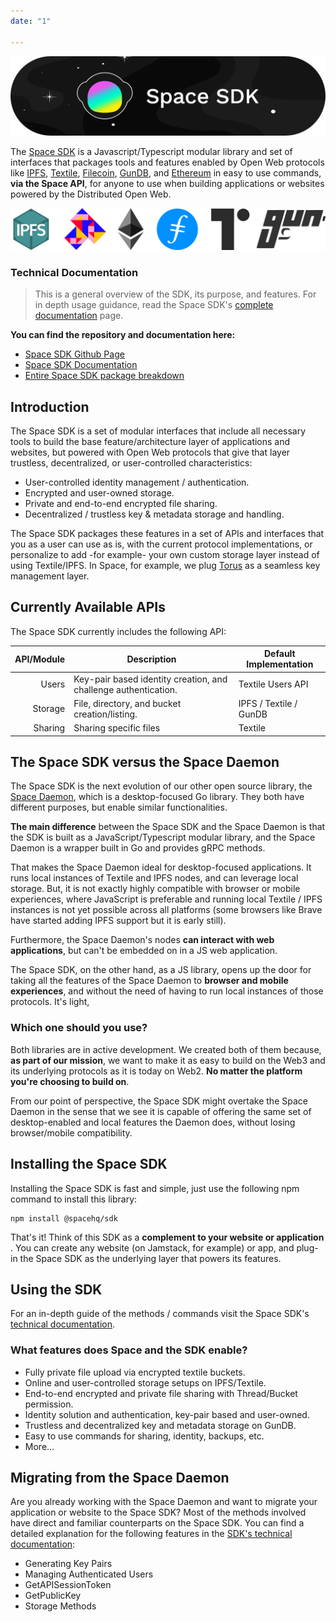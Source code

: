 ```yaml
---
date: "1"

---
```


![](imgs/sdk.png)

The [Space SDK](https://github.com/FleekHQ/space-sdk) is a Javascript/Typescript modular library and set of interfaces that packages tools and features enabled by Open Web protocols like [IPFS](https://ipfs.io/), [Textile](https://textile.io/), [Filecoin](https://filecoin.io/), [GunDB](https://gun.eco/), and [Ethereum](https://ethereum.org/) in easy to use commands, **via the Space API**, for anyone to use when building applications or websites powered by the Distributed Open Web.

![](imgs/protocols1.png)

### **Technical Documentation**
> This is a general overview of the SDK, its purpose, and features. For in depth usage guidance, read the Space SDK's [complete documentation](https://fleekhq.github.io/space-sdk/docs/) page.

**You can find the repository and documentation here:**

* [Space SDK Github Page](https://github.com/FleekHQ/space-sdk)
* [Space SDK Documentation](https://fleekhq.github.io/space-sdk/docs/)
* [Entire Space SDK package breakdown](https://fleekhq.github.io/space-sdk/docs/sdk)

## Introduction
The Space SDK is a set of modular interfaces that include all necessary tools to build the base feature/architecture layer of applications and websites, but powered with Open Web protocols that give that layer trustless, decentralized, or user-controlled characteristics:

- User-controlled identity management / authentication.
- Encrypted and user-owned storage.
- Private and end-to-end encrypted file sharing.
- Decentralized / trustless key & metadata storage and handling.

The Space SDK packages these features in a set of APIs and interfaces that you as a user can use as is, with the current protocol implementations, or personalize to add -for example- your own custom storage layer instead of using Textile/IPFS. In Space, for example, we plug [Torus](https://tor.us/) as a seamless key management layer.

## Currently Available APIs
The Space SDK currently includes the following API:

|API/Module   	|Description  	| Default Implementation
|-:	|-	|-	|
| Users 	|  Key-pair based identity creation, and challenge authentication.	| Textile Users API
| Storage 	|  File, directory, and bucket creation/listing.	| IPFS / Textile / GunDB
| Sharing 	|  Sharing specific files 	| Textile

## The Space SDK versus the Space Daemon
The Space SDK is the next evolution of our other open source library, the [Space Daemon](https://github.com/FleekHQ/space-daemon/), which is a desktop-focused Go library. They both have different purposes, but enable similar functionalities.

**The main difference** between the Space SDK and the Space Daemon is that the SDK is built as a JavaScript/Typescript modular library, and the Space Daemon is a wrapper built in Go and provides gRPC methods.

That makes the Space Daemon ideal for desktop-focused applications. It runs local instances of Textile and IPFS nodes, and can leverage local storage. But, it is not exactly highly compatible with browser or mobile experiences, where JavaScript is preferable and running local Textile / IPFS instances is not yet possible across all platforms (some browsers like Brave have started adding IPFS support but it is early still).

Furthermore, the Space Daemon's nodes **can interact with web applications**, but can't be embedded on in a JS web application.

The Space SDK, on the other hand, as a JS library, opens up the door for taking all the features of the Space Daemon to **browser and mobile experiences**, and without the need of having to run local instances of those protocols. It's light, 

### Which one should you use?
Both libraries are in active development. We created both of them because, **as part of our mission**, we want to make it as easy to build on the Web3 and its underlying protocols as it is today on Web2. **No matter the platform you're choosing to build on**.

From our point of perspective, the Space SDK might overtake the Space Daemon in the sense that we see it is capable of offering the same set of desktop-enabled and local features the Daemon does, without losing browser/mobile compatibility. 

## Installing the Space SDK
Installing the Space SDK is fast and simple, just use the following npm command to install this library:
```
npm install @spacehq/sdk
```
That's it! Think of this SDK as a **complement to your website or application** . You can create any website (on Jamstack, for example) or app, and plug-in the Space SDK as the underlying layer that powers its features.

## Using the SDK
For an in-depth guide of the methods / commands visit the Space SDK's [technical documentation](https://fleekhq.github.io/space-sdk/docs/).

### What features does Space and the SDK enable?


- Fully private file upload via encrypted textile buckets.
- Online and user-controlled storage setups on IPFS/Textile.
- End-to-end encrypted and private file sharing with Thread/Bucket permission.
- Identity solution and authentication, key-pair based and user-owned.
- Trustless and decentralized key and metadata storage on GunDB.
- Easy to use commands for sharing, identity, backups, etc.
- More...

## Migrating from the Space Daemon
Are you already working with the Space Daemon and want to migrate your application or website to the Space SDK? Most of the methods involved have direct and familiar counterparts on the Space SDK. You can find a detailed explanation for the following features in the [SDK's technical documentation](https://fleekhq.github.io/space-sdk/docs/#migrating-from-space-daemon):

- Generating Key Pairs
- Managing Authenticated Users
- GetAPISessionToken
- GetPublicKey
- Storage Methods